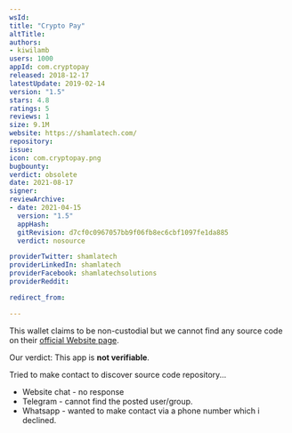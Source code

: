 ```yaml
---
wsId: 
title: "Crypto Pay"
altTitle: 
authors:
- kiwilamb
users: 1000
appId: com.cryptopay
released: 2018-12-17
latestUpdate: 2019-02-14
version: "1.5"
stars: 4.8
ratings: 5
reviews: 1
size: 9.1M
website: https://shamlatech.com/
repository: 
issue: 
icon: com.cryptopay.png
bugbounty: 
verdict: obsolete
date: 2021-08-17
signer: 
reviewArchive:
- date: 2021-04-15
  version: "1.5"
  appHash: 
  gitRevision: d7cf0c0967057bb9f06fb8ec6cbf1097fe1da885
  verdict: nosource

providerTwitter: shamlatech
providerLinkedIn: shamlatech
providerFacebook: shamlatechsolutions
providerReddit: 

redirect_from:

---
```



This wallet claims to be non-custodial but we cannot find any source code on their [official Website page](https://shamlatech.com/).

Our verdict: This app is **not verifiable**.

Tried to make contact to discover source code repository...
- Website chat - no response
- Telegram - cannot find the posted user/group.
- Whatsapp - wanted to make contact via a phone number which i declined. 

